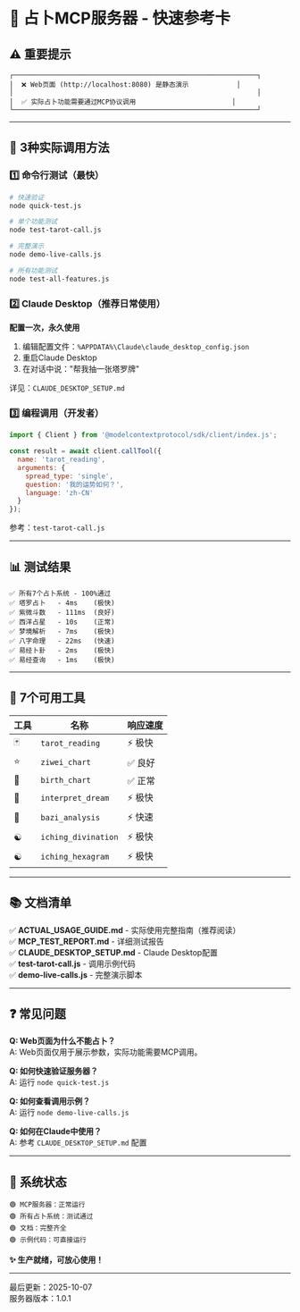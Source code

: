 # 🔮 占卜MCP服务器 - 快速参考卡

## ⚠️ 重要提示

```
┌─────────────────────────────────────────────────────────────┐
│  ❌ Web页面 (http://localhost:8080) 是静态演示            │
│                                                             │
│  ✅ 实际占卜功能需要通过MCP协议调用                        │
└─────────────────────────────────────────────────────────────┘
```

---

## 🚀 3种实际调用方法

### 1️⃣ 命令行测试（最快）

```bash
# 快速验证
node quick-test.js

# 单个功能测试
node test-tarot-call.js

# 完整演示
node demo-live-calls.js

# 所有功能测试
node test-all-features.js
```

### 2️⃣ Claude Desktop（推荐日常使用）

**配置一次，永久使用**

1. 编辑配置文件：`%APPDATA%\Claude\claude_desktop_config.json`
2. 重启Claude Desktop
3. 在对话中说："帮我抽一张塔罗牌"

详见：`CLAUDE_DESKTOP_SETUP.md`

### 3️⃣ 编程调用（开发者）

```javascript
import { Client } from '@modelcontextprotocol/sdk/client/index.js';

const result = await client.callTool({
  name: 'tarot_reading',
  arguments: {
    spread_type: 'single',
    question: '我的运势如何？',
    language: 'zh-CN'
  }
});
```

参考：`test-tarot-call.js`

---

## 📊 测试结果

```
✅ 所有7个占卜系统 - 100%通过
✅ 塔罗占卜   - 4ms    (极快)
✅ 紫微斗数   - 111ms  (良好)
✅ 西洋占星   - 10s    (正常)
✅ 梦境解析   - 7ms    (极快)
✅ 八字命理   - 22ms   (快速)
✅ 易经卜卦   - 2ms    (极快)
✅ 易经查询   - 1ms    (极快)
```

---

## 🎯 7个可用工具

| 工具 | 名称 | 响应速度 |
|------|------|---------|
| 🃏 | `tarot_reading` | ⚡ 极快 |
| ⭐ | `ziwei_chart` | ✅ 良好 |
| 🌌 | `birth_chart` | ✅ 正常 |
| 💭 | `interpret_dream` | ⚡ 极快 |
| 🎋 | `bazi_analysis` | ⚡ 快速 |
| ☯️ | `iching_divination` | ⚡ 极快 |
| ☯️ | `iching_hexagram` | ⚡ 极快 |

---

## 📚 文档清单

✅ **ACTUAL_USAGE_GUIDE.md** - 实际使用完整指南（推荐阅读）  
✅ **MCP_TEST_REPORT.md** - 详细测试报告  
✅ **CLAUDE_DESKTOP_SETUP.md** - Claude Desktop配置  
✅ **test-tarot-call.js** - 调用示例代码  
✅ **demo-live-calls.js** - 完整演示脚本  

---

## ❓ 常见问题

**Q: Web页面为什么不能占卜？**  
A: Web页面仅用于展示参数，实际功能需要MCP调用。

**Q: 如何快速验证服务器？**  
A: 运行 `node quick-test.js`

**Q: 如何查看调用示例？**  
A: 运行 `node demo-live-calls.js`

**Q: 如何在Claude中使用？**  
A: 参考 `CLAUDE_DESKTOP_SETUP.md` 配置

---

## 🎉 系统状态

```
🟢 MCP服务器：正常运行
🟢 所有占卜系统：测试通过
🟢 文档：完整齐全
🟢 示例代码：可直接运行
```

**✨ 生产就绪，可放心使用！**

---

最后更新：2025-10-07  
服务器版本：1.0.1
